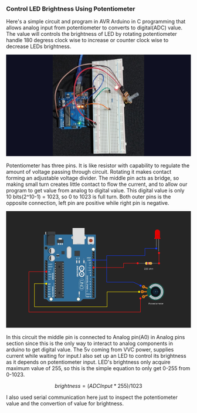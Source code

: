 ### Control LED Brightness Using Potentiometer

Here's a simple circuit and program in AVR Arduino in C programming
that allows analog input from potentiometer to converts to digital(ADC)
value. The value will controls the brightness of LED by rotating potentiometer
handle 180 degress clock wise to increase or counter clock wise to decrease 
LEDs brightness.

![My Actual Potentiometer Circuit](actual.jpg)

Potentiometer has three pins. It is like resistor with capability to regulate
the amount of voltage passing through circuit. Rotating it makes contact forming 
an adjustable voltage divider. The middle pin acts as bridge, so making small
turn creates little contact to flow the current, and to allow our program to get
value from analog to digital value. This digital value is only 10 bits(2^10-1) = 1023,
so 0 to 1023 is full turn. Both outer pins is the opposite connection, left pin are
positive while right pin is negative.

![Potentiometer Circuit Diagram](circuit.png)

In this circuit the middle pin is connected to Analog pin(A0) in Analog pins section 
since this is the only way to interact to analog components in arduino to get digital
value. The 5v coming from VVC power, supplies current while waiting for input.I also 
set up an LED to control its brightness as it depends on potentiometer input. LED's
brightness only acquire maximum value of 255, so this is the simple equation to only
get 0-255 from 0-1023.

```math
brightness = (ADC Input * 255) / 1023
```

I also used serial communication here just to inspect the potentiometer value and the
convertion of value for brightness.
